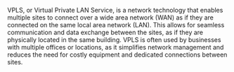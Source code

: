 VPLS, or Virtual Private LAN Service, is a network technology that enables multiple sites to connect over a wide area network (WAN) as if they are connected on the same local area network (LAN). This allows for seamless communication and data exchange between the sites, as if they are physically located in the same building. VPLS is often used by businesses with multiple offices or locations, as it simplifies network management and reduces the need for costly equipment and dedicated connections between sites.
